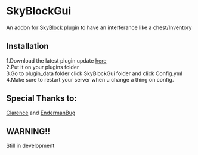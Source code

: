 # SkyBlockGui
An addon for [SkyBlock](https://poggit.pmmp.io/p/SkyBlock) plugin to have an interferance like a chest/Inventory

## Installation

1.Download the latest plugin update [here](https://poggit.pmmp.io/ci/BLAST1718/SkyBlockGui/SkyBlockGui) <br>
2.Put it on your plugins folder <br>
3.Go to plugin_data folder click SkyBlockGui folder and click Config.yml <br>
4.Make sure to restart your server when u change a thing on config. <br>

## Special Thanks to: <br>

[Clarence](https://github.com/Clarence2810) and [EndermanBug](https://github.com/Endermanbugzjfc)

## WARNING!! 
Still in development
